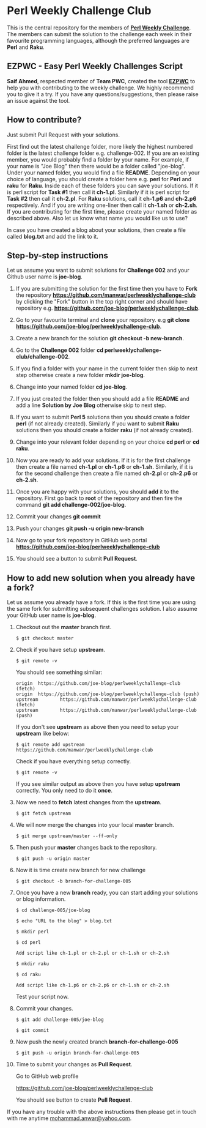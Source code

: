 # Perl Weekly Challenge Club

This is the central repository for the members of [**Perl Weekly Challenge**](https://perlweeklychallenge.org). The members can submit the solution to the challenge each week in their favourite programming languages, although the preferred languages are **Perl** and **Raku**.

## EZPWC - Easy Perl Weekly Challenges Script

**Saif Ahmed**, respected member of **Team PWC**, created the tool **[EZPWC](https://github.com/saiftynet/EZPWC)** to help you with contributing to the weekly challenge. We highly recommend you to give it a try. If you have any questions/suggestions, then please raise an issue against the tool.

## How to contribute?
Just submit Pull Request with your solutions.

First find out the latest challenge folder, more likely the highest numbered folder is the latest challenge folder e.g. challenge-002. If you are an existing member, you would probably find a folder by your name. For example, if your name is "Joe Blog" then there would be a folder called "joe-blog". Under your named folder, you would find a file **README**. Depending on your choice of language, you should create a folder here e.g. **perl** for **Perl** and **raku** for **Raku**. Inside each of these folders you can save your solutions. If it is perl script for **Task #1** then call it **ch-1.pl**. Similarly if it is perl script for **Task #2** then call it **ch-2.pl**. For **Raku** solutions, call it **ch-1.p6** and **ch-2.p6** respectively. And if you are writing one-liner then call it **ch-1.sh** or **ch-2.sh**. If you are contributing for the first time, please create your named folder as described above. Also let us know what name you would like us to use?

In case you have created a blog about your solutions, then create a file called **blog.txt** and add the link to it.

## Step-by-step instructions
Let us assume you want to submit solutions for **Challenge 002** and your Github user name is **joe-blog**.

1. If you are submitting the solution for the first time then you have to **Fork** the repository **https://github.com/manwar/perlweeklychallenge-club** by clicking the "Fork" button in the top right corner and should have repository e.g. **https://github.com/joe-blog/perlweeklychallenge-club**.

2. Go to your favourite terminal and **clone** your repository. e.g **git clone https://github.com/joe-blog/perlweeklychallenge-club**.

3. Create a new branch for the solution **git checkout -b new-branch**.

3. Go to the **Challenge 002** folder **cd perlweeklychallenge-club/challenge-002**.

4. If you find a folder with your name in the current folder then skip to next step otherwise create a new folder **mkdir joe-blog**.

5. Change into your named folder **cd joe-blog**.

6. If you just created the folder then you should add a file **README** and add a line **Solution by Joe Blog** otherwise skip to next step.

7. If you want to submit **Perl 5** solutions then you should create a folder **perl** (if not already created). Similarly if you want to submit **Raku** solutions then you should create a folder **raku** (if not already created).

8. Change into your relevant folder depending on your choice **cd perl** or **cd raku**.

9. Now you are ready to add your solutions. If it is for the first challenge then create a file named **ch-1.pl** or **ch-1.p6** or **ch-1.sh**. Similarly, if it is for the second challenge then create a file named **ch-2.pl** or **ch-2.p6** or **ch-2.sh**.

10. Once you are happy with your solutions, you should **add** it to the repository. First go back to **root** of the repository and then fire the command **git add challenge-002/joe-blog**.

11. Commit your changes **git commit**

12. Push your changes **git push -u origin new-branch**

13. Now go to your fork repository in GitHub web portal **https://github.com/joe-blog/perlweeklychallenge-club**

14. You should see a button to submit **Pull Request**.

## How to add new solution when you already have a fork?

Let us assume you already have a fork. If this is the first time you are using the same fork for submitting subsequent challenges solution. I also assume your GitHub user name is **joe-blog**.

1. Checkout out the **master** branch first.
   ```
   $ git checkout master
   ```

2. Check if you have setup **upstream**.
   ```
   $ git remote -v
   ```

   You should see something similar:
   ```
   origin  https://github.com/joe-blog/perlweeklychallenge-club (fetch)
   origin  https://github.com/joe-blog/perlweeklychallenge-club (push)
   upstream        https://github.com/manwar/perlweeklychallenge-club (fetch)
   upstream        https://github.com/manwar/perlweeklychallenge-club (push)
   ```

   If you don't see **upstream** as above then you need to setup your **upstream** like below:

   ```
   $ git remote add upstream https://github.com/manwar/perlweeklychallenge-club
   ```

   Check if you have everything setup correctly.

   ```
   $ git remote -v
   ```

   If you see similar output as above then you have setup **upstream** correctly.
   You only need to do it **once**.

3. Now we need to **fetch** latest changes from the **upstream**.

   ```
   $ git fetch upstream
   ```

4. We will now merge the changes into your local **master** branch.

   ```
   $ git merge upstream/master --ff-only
   ```

5. Then push your **master** changes back to the repository.

   ```
   $ git push -u origin master
   ```

6. Now it is time create new branch for new challenge

   ```
   $ git checkout -b branch-for-challenge-005
   ```

7. Once you have a new **branch** ready, you can start adding your solutions or blog information.

   ```
   $ cd challenge-005/joe-blog

   $ echo "URL to the blog" > blog.txt

   $ mkdir perl

   $ cd perl

   Add script like ch-1.pl or ch-2.pl or ch-1.sh or ch-2.sh

   $ mkdir raku

   $ cd raku

   Add script like ch-1.p6 or ch-2.p6 or ch-1.sh or ch-2.sh
   ```

   Test your script now.

8. Commit your changes.

   ```
   $ git add challenge-005/joe-blog

   $ git commit
   ```

9. Now push the newly created branch **branch-for-challenge-005**

   ```
   $ git push -u origin branch-for-challenge-005
   ```

10. Time to submit your changes as **Pull Request**.

    Go to GitHub web profile

    https://github.com/joe-blog/perlweeklychallenge-club

    You should see button to create **Pull Request**.

If you have any trouble with the above instructions then please get in touch with me anytime <mohammad.anwar@yahoo.com>.
